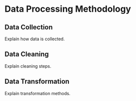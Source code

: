 # Data Processing Methodology

## Data Collection

Explain how data is collected.

## Data Cleaning

Explain cleaning steps.

## Data Transformation

Explain transformation methods.
